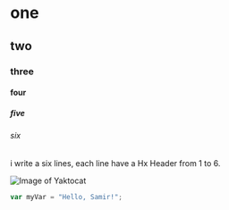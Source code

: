 # one
## two
### three
#### four
##### five
###### six

i write a six lines, each line have a Hx Header from 1 to 6.

![Image of Yaktocat](https://octodex.github.com/images/yaktocat.png)

``` javascript
var myVar = "Hello, Samir!";
```

